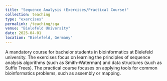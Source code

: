 ```yaml
---
title: "Sequence Analysis (Exercises/Practical Course)"
collection: teaching
type: "exercises"
permalink: /teaching/sqa
venue: "Bielefeld University"
date: 2025-04-01
location: "Bielefeld, Germany"
---
```


A mandatory course for bachelor students in bioinformatics at Bielefeld university. The exercises focus on learning the principles of sequence analysis algorithms (such as Smith-Waterman) and data structures (such as Suffix Trees). The practical course focuses on applying tools for common bioinformatics problems, such as assembly or mapping.